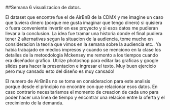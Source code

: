 ##Semana 6
 visualizacion de datos.

 El dataset que encontre fue el de AirBnB de la CDMX y me imagine un caso que tuviera dinero (porque me gusta imaginar que tengo dinero) si quisiera o fuera conveniente invertir en ese proyecto y si esos datos me pudieran llevar a la conclusion.
 La idea fue tramar una historia donde el final pudiera tener 2 alternativas segun la situacion de la audiencia, tome mucho en consideracion la teoria que vimos en la semana sobre la audiencia etc..
 Ya habia trabajado en medios impresos y cuando se menciono en la clase los detalles de la metoodologia Mckensey me remonto a los tiempos cuando era diseñador grafico. Utilize photoshop para editar las graficas y google slides para hacer la presentacion e ingresar el texto. Muy buen ejercicio pero muy cansado esto del diseño es muy cansado!

 El numero de AirBnBs no se toma en consideracion para este analisis porque desde el principio no encontre con que relacionar esos datos. En caso contrario necesitariamos el momento de creacion de cada uno para poder hacer una linea de tiempo y encontrar una relacion entre la oferta y el crecimiento de la demanda.

